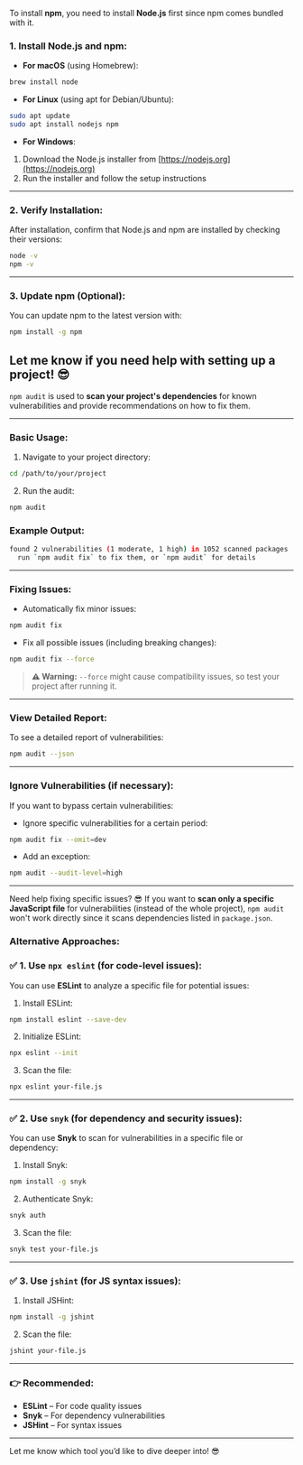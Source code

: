 To install **npm**, you need to install **Node.js** first since npm comes bundled with it.

### **1. Install Node.js and npm:**
- **For macOS** (using Homebrew):
```bash
brew install node
```

- **For Linux** (using apt for Debian/Ubuntu):
```bash
sudo apt update
sudo apt install nodejs npm
```

- **For Windows**:
1. Download the Node.js installer from [https://nodejs.org](https://nodejs.org)  
2. Run the installer and follow the setup instructions  

---

### **2. Verify Installation:**
After installation, confirm that Node.js and npm are installed by checking their versions:
```bash
node -v
npm -v
```

---

### **3. Update npm (Optional):**
You can update npm to the latest version with:
```bash
npm install -g npm
```

Let me know if you need help with setting up a project! 😎
------------------------------------------------------------------------------------------------------------------------
`npm audit` is used to **scan your project's dependencies** for known vulnerabilities and provide recommendations on how to fix them.

---

### **Basic Usage:**
1. Navigate to your project directory:
```bash
cd /path/to/your/project
```

2. Run the audit:
```bash
npm audit
```

### **Example Output:**
```bash
found 2 vulnerabilities (1 moderate, 1 high) in 1052 scanned packages
  run `npm audit fix` to fix them, or `npm audit` for details
```

---

### **Fixing Issues:**
- Automatically fix minor issues:
```bash
npm audit fix
```

- Fix all possible issues (including breaking changes):
```bash
npm audit fix --force
```

> **⚠️ Warning:** `--force` might cause compatibility issues, so test your project after running it.

---

### **View Detailed Report:**
To see a detailed report of vulnerabilities:
```bash
npm audit --json
```

---

### **Ignore Vulnerabilities (if necessary):**
If you want to bypass certain vulnerabilities:
- Ignore specific vulnerabilities for a certain period:
```bash
npm audit fix --omit=dev
```

- Add an exception:
```bash
npm audit --audit-level=high
```

---

Need help fixing specific issues? 😎
If you want to **scan only a specific JavaScript file** for vulnerabilities (instead of the whole project), `npm audit` won't work directly since it scans dependencies listed in `package.json`.

### **Alternative Approaches:**

### ✅ **1. Use `npx eslint` (for code-level issues):**  
You can use **ESLint** to analyze a specific file for potential issues:
1. Install ESLint:
```bash
npm install eslint --save-dev
```

2. Initialize ESLint:
```bash
npx eslint --init
```

3. Scan the file:
```bash
npx eslint your-file.js
```

---

### ✅ **2. Use `snyk` (for dependency and security issues):**  
You can use **Snyk** to scan for vulnerabilities in a specific file or dependency:
1. Install Snyk:
```bash
npm install -g snyk
```

2. Authenticate Snyk:
```bash
snyk auth
```

3. Scan the file:
```bash
snyk test your-file.js
```

---

### ✅ **3. Use `jshint` (for JS syntax issues):**  
1. Install JSHint:
```bash
npm install -g jshint
```

2. Scan the file:
```bash
jshint your-file.js
```

---

### **👉 Recommended:**
- **ESLint** – For code quality issues  
- **Snyk** – For dependency vulnerabilities  
- **JSHint** – For syntax issues  

---

Let me know which tool you’d like to dive deeper into! 😎

